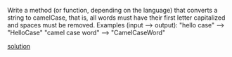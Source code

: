 Write a method (or function, depending on the language) that converts a string to camelCase, 
that is, all words must have their first letter capitalized and spaces must be removed.
Examples (input --> output):
"hello case" --> "HelloCase"
"camel case word" --> "CamelCaseWord"

[solution](bus.js)
